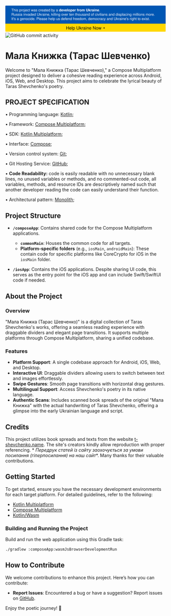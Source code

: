 [![Stand With Ukraine](https://raw.githubusercontent.com/vshymanskyy/StandWithUkraine/main/banner-direct-single.svg)](https://stand-with-ukraine.pp.ua)
<img alt="GitHub commit activity" src="https://img.shields.io/github/commit-activity/m/Turskyi/MalaKnyzhka">

# Мала Книжка (Тарас Шевченко)

Welcome to "Мала Книжка (Тарас Шевченко)," a Compose Multiplatform project
designed to deliver a cohesive reading experience across Android, iOS, Web, and
Desktop. This project aims to celebrate the lyrical beauty of Taras Shevchenko's
poetry.

## PROJECT SPECIFICATION

• Programming language: [Kotlin](https://kotlinlang.org/);

•
Framework: [Compose Multiplatform](https://www.jetbrains.com/lp/compose-multiplatform/);

• SDK: [Kotlin Multiplatform](https://kotlinlang.org/docs/multiplatform.html);

• Interface: [Compose](https://developer.android.com/jetpack/compose);

• Version control system: [Git](https://git-scm.com);

• Git Hosting Service: [GitHub](https://github.com);

• **Code Readability:** code is easily readable with no unnecessary blank
lines, no unused variables or methods, and no commented-out code, all
variables, methods, and resource IDs are descriptively named such that another
developer reading the code can easily understand their function.

• Architectural pattern:
[Monolith](https://learn.microsoft.com/en-us/dotnet/architecture/modern-web-apps-azure/common-web-application-architectures#all-in-one-applications);

## Project Structure

- **`/composeApp`**: Contains shared code for the Compose Multiplatform
  applications.
    - **`commonMain`**: Houses the common code for all targets.
    - **Platform-specific folders** (e.g., `iosMain`, `androidMain`): These
      contain code for specific platforms like CoreCrypto for iOS in the
      `iosMain` folder.

- **`/iosApp`**: Contains the iOS applications. Despite sharing UI code, this
  serves as the entry point for the iOS app and can include Swift/SwiftUI code
  if needed.

## About the Project

### Overview

"Мала Книжка (Тарас Шевченко)" is a digital collection of Taras Shevchenko's
works, offering a seamless reading experience with draggable dividers and
elegant page transitions. It supports multiple platforms through Compose
Multiplatform, sharing a unified codebase.

### Features

- **Platform Support**: A single codebase approach for Android, iOS, Web, and
  Desktop.
- **Interactive UI**: Draggable dividers allowing users to switch between text
  and images effortlessly.
- **Swipe Gestures**: Smooth page transitions with horizontal drag gestures.
- **Multilingual Support**: Access Shevchenko's poetry in its native language.
- **Authentic Scans**: Includes scanned book spreads of the original "Мала
  Книжка" with the actual handwriting of Taras Shevchenko, offering a glimpse
  into the early Ukrainian language and script.

## Credits

This project utilizes book spreads and texts from the website
[t-shevchenko.name](https://www.t-shevchenko.name/uk/Gallery/Works/1850MalaKn.html).
The site's creators kindly allow reproduction with proper referencing. *
*Передрук статей із сайту заохочується за умови посилання (гіперпосилання) на
наш сайт**. Many thanks for their valuable contributions.

## Getting Started

To get started, ensure you have the necessary development environments for each
target platform. For detailed guidelines, refer to the following:

- [Kotlin Multiplatform](https://www.jetbrains.com/help/kotlin-multiplatform-dev/get-started.html)
- [Compose Multiplatform](https://github.com/JetBrains/compose-multiplatform/#compose-multiplatform)
- [Kotlin/Wasm](https://kotl.in/wasm/)

### Building and Running the Project

Build and run the web application using this Gradle task:

```bash
./gradlew :composeApp:wasmJsBrowserDevelopmentRun
```

## How to Contribute

We welcome contributions to enhance this project. Here’s how you can contribute:

- **Report Issues**: Encountered a bug or have a suggestion? Report issues
  on [GitHub](https://github.com/JetBrains/compose-multiplatform/issues).

Enjoy the poetic journey! 🌟
